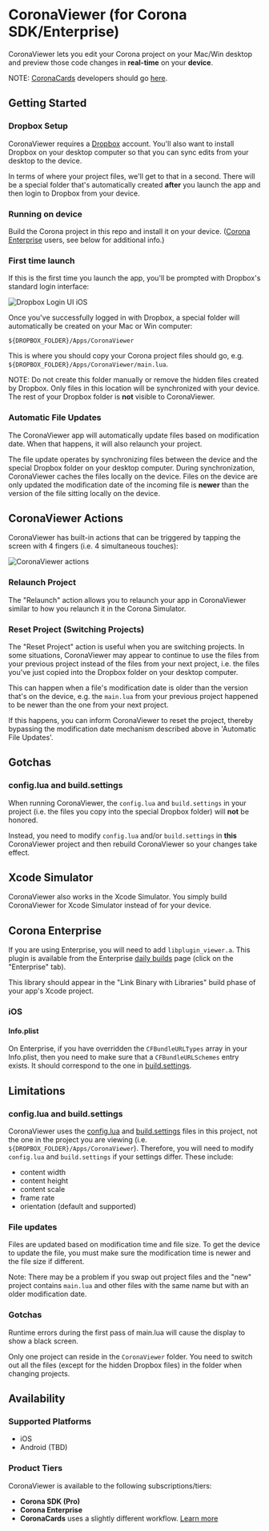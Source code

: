 # CoronaViewer (for Corona SDK/Enterprise)

CoronaViewer lets you edit your Corona project on your Mac/Win desktop and preview those code changes in __real-time__ on your __device__.

NOTE: [CoronaCards](http://coronacards.com) developers should go [here](https://github.com/CoronaCards/CoronaViewer).

## Getting Started

### Dropbox Setup

CoronaViewer requires a [Dropbox](https://db.tt/uQgIqtPN) account. You'll also want to install Dropbox on your desktop computer so that you can sync edits from your desktop to the device.

In terms of where your project files, we'll get to that in a second. There will be a special folder that's automatically created __after__ you launch the app and then login to Dropbox from your device.

### Running on device

Build the Corona project in this repo and install it on your device. ([Corona Enterprise](http://coronalabs.com/products/enterprise/) users, see below for additional info.)

### First time launch

If this is the first time you launch the app, you'll be prompted with Dropbox's standard login interface:

![Dropbox Login UI iOS](README/dropbox-login-ios.png)

Once you've successfully logged in with Dropbox, a special folder will automatically be created on your Mac or Win computer:

	${DROPBOX_FOLDER}/Apps/CoronaViewer

This is where you should copy your Corona project files should go, e.g. `${DROPBOX_FOLDER}/Apps/CoronaViewer/main.lua`.

NOTE: Do not create this folder manually or remove the hidden files created by Dropbox. Only files in this location will be synchronized with your device. The rest of your Dropbox folder is __not__ visible to CoronaViewer.

### Automatic File Updates

The CoronaViewer app will automatically update files based on modification date. When that happens, it will also relaunch your project.

The file update operates by synchronizing files between the device and the special Dropbox folder on your desktop computer. During synchronization, CoronaViewer caches the files locally on the device. Files on the device are only updated the modification date of the incoming file is __newer__ than the version of the file sitting locally on the device.


## CoronaViewer Actions

CoronaViewer has built-in actions that can be triggered by tapping the screen with 4 fingers (i.e. 4 simultaneous touches):

![CoronaViewer actions](README/coronaviewer-actions.png)

### Relaunch Project

The "Relaunch" action allows you to relaunch your app in CoronaViewer similar to how you relaunch it in the Corona Simulator.

### Reset Project (Switching Projects)

The "Reset Project" action is useful when you are switching projects. In some situations, CoronaViewer may appear to continue to use the files from your previous project instead of the files from your next project, i.e. the files you've just copied into the Dropbox folder on your desktop computer.

This can happen when a file's modification date is older than the version that's on the device, e.g. the `main.lua` from your previous project happened to be newer than the one from your next project.

If this happens, you can inform CoronaViewer to reset the project, thereby bypassing the modification date mechanism described above in 'Automatic File Updates'.


## Gotchas

### config.lua and build.settings

When running CoronaViewer, the `config.lua` and `build.settings` in your project (i.e. the files you copy into the special Dropbox folder) will __not__ be honored.

Instead, you need to modify `config.lua` and/or `build.settings` in __this__ CoronaViewer project and then rebuild CoronaViewer so your changes take effect.


## Xcode Simulator

CoronaViewer also works in the Xcode Simulator. You simply build CoronaViewer for Xcode Simulator instead of for your device.

## Corona Enterprise

If you are using Enterprise, you will need to add `libplugin_viewer.a`. This plugin is available from the Enterprise [daily builds](http://developer.coronalabs.com/downloads/daily-builds) page (click on the "Enterprise" tab).

This library should appear in the "Link Binary with Libraries" build phase of your app's Xcode project.

### iOS

#### Info.plist

On Enterprise, if you have overridden the `CFBundleURLTypes` array in your Info.plist, then you need to make sure that a `CFBundleURLSchemes` entry exists. It should correspond to the one in [build.settings](build.settings).


## Limitations

### config.lua and build.settings

CoronaViewer uses the [config.lua](config.lua) and [build.settings](build.settings) files in this project, not the one in the project you are viewing (i.e. `${DROPBOX_FOLDER}/Apps/CoronaViewer`). Therefore, you will need to modify `config.lua` and `build.settings` if your settings differ. These include:

* content width
* content height
* content scale
* frame rate
* orientation (default and supported)

### File updates

Files are updated based on modification time and file size. To get the device to update the file, you must make sure the modification time is newer and the file size if different.

Note: There may be a problem if you swap out project files and the "new" project contains `main.lua` and other files with the same name but with an older modification date. 

### Gotchas

Runtime errors during the first pass of main.lua will cause the display to show a black screen.

Only one project can reside in the `CoronaViewer` folder. You need to switch out all the files (except for the hidden Dropbox files) in the folder when changing projects.

## Availability

### Supported Platforms

* iOS
* Android (TBD)

### Product Tiers

CoronaViewer is available to the following subscriptions/tiers:

* __Corona SDK (Pro)__
* __Corona Enterprise__
* __CoronaCards__ uses a slightly different workflow. [Learn more](https://github.com/coronacards/CoronaViewer)

